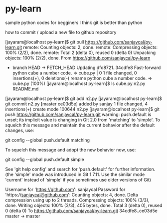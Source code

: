 py-learn
========

sample python codes for begginers
I think git is better than python

how to commit / upload a new file to github repository


[jayaram@localhost py-learn]$ git pull  https://github.com/sanjaycal/py-learn.git
remote: Counting objects: 2, done.
remote: Compressing objects: 100% (2/2), done.
remote: Total 2 (delta 0), reused 0 (delta 0)
Unpacking objects: 100% (2/2), done.
From https://github.com/sanjaycal/py-learn
 * branch            HEAD       -> FETCH_HEAD
Updating dfd8721..34cdfe8
Fast-forward
 python cube a number code. => cube.py | 0
 1 file changed, 0 insertions(+), 0 deletions(-)
 rename python cube a number code. => cube.py (100%)
[jayaram@localhost py-learn]$ ls
cube.py  n2.py  README.md


[jayaram@localhost py-learn]$ git add n2.py
[jayaram@localhost py-learn]$ git commit n2.py
[master ce03d5e] added by sanjay
 1 file changed, 4 insertions(+)
 create mode 100644 n2.py
[jayaram@localhost py-learn]$ git push  https://github.com/sanjaycal/py-learn.git
warning: push.default is unset; its implicit value is changing in
Git 2.0 from 'matching' to 'simple'. To squelch this message
and maintain the current behavior after the default changes, use:

  git config --global push.default matching

To squelch this message and adopt the new behavior now, use:

  git config --global push.default simple

See 'git help config' and search for 'push.default' for further information.
(the 'simple' mode was introduced in Git 1.7.11. Use the similar mode
'current' instead of 'simple' if you sometimes use older versions of Git)

Username for 'https://github.com': sanjaycal
Password for 'https://sanjaycal@github.com': 
Counting objects: 4, done.
Delta compression using up to 2 threads.
Compressing objects: 100% (3/3), done.
Writing objects: 100% (3/3), 405 bytes, done.
Total 3 (delta 0), reused 0 (delta 0)
To https://github.com/sanjaycal/py-learn.git
   34cdfe8..ce03d5e  master -> master

